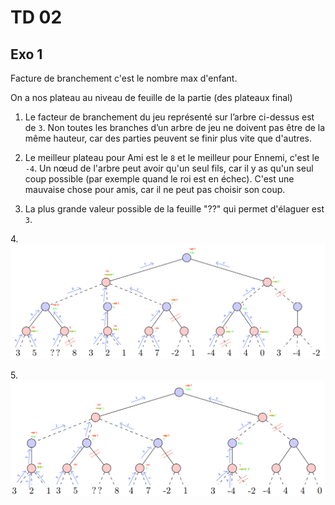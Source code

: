 # TD 02

## Exo 1

Facture de branchement c'est le nombre max d'enfant.

On a nos plateau au niveau de feuille de la partie (des plateaux final)

1. Le facteur de branchement du jeu représenté sur l’arbre ci-dessus est de `3`. Non toutes les branches d’un arbre de jeu ne doivent pas être de la même hauteur, car des parties peuvent se finir plus vite que d'autres.

2. Le meilleur plateau pour Ami est le `8` et le meilleur pour Ennemi, c'est le `-4`. Un nœud de l'arbre peut avoir qu'un seul fils, car il y as qu'un seul coup possible (par exemple quand le roi est en échec). C'est une mauvaise chose pour amis, car il ne peut pas choisir son coup.

3. La plus grande valeur possible de la feuille "??" qui permet d'élaguer est `3`.

4.![treeAlphaBeta.png](treeAlphaBeta.png)

5.![treeAlphaBeta.png](treeAlphaBetaCutMoreBranch.png)
